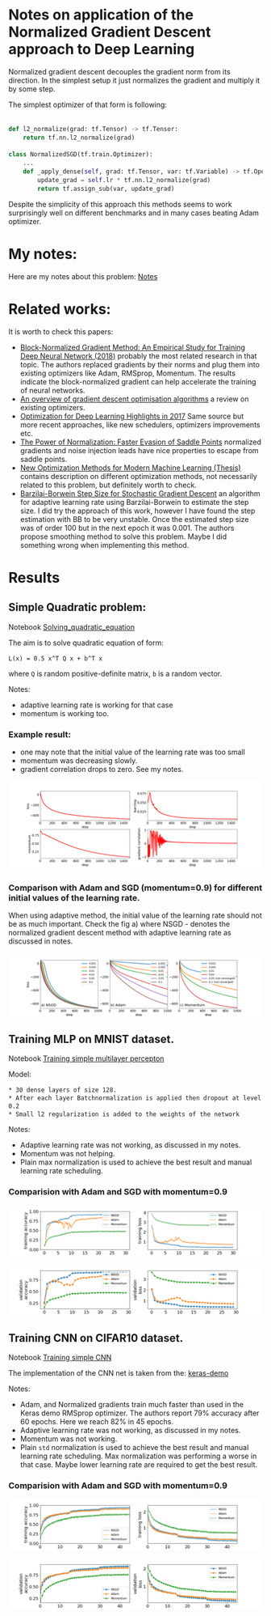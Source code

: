 # Notes on application of the Normalized Gradient Descent approach to Deep Learning

Normalized gradient descent decouples the gradient norm from its direction.
In the simplest setup it just normalizes the gradient and multiply it
by some step.

The simplest optimizer of that form is following:

```python

def l2_normalize(grad: tf.Tensor) -> tf.Tensor:
    return tf.nn.l2_normalize(grad)

class NormalizedSGD(tf.train.Optimizer):
    ...
    def _apply_dense(self, grad: tf.Tensor, var: tf.Variable) -> tf.Operation:
        update_grad = self.lr * tf.nn.l2_normalize(grad)
        return tf.assign_sub(var, update_grad)
```
Despite the simplicity of this approach this methods seems to work
surprisingly well on different benchmarks and in many cases beating
Adam optimizer.

# My notes:

Here are my notes about this problem: [Notes](notes.pdf)

# Related works:

It is worth to check this papers:

* [Block-Normalized Gradient Method: An Empirical Study for Training Deep Neural Network (2018)](https://arxiv.org/abs/1707.04822)
  probably the most related research in that topic. The authors replaced gradients by their norms and plug
  them into existing optimizers like Adam, RMSprop, Momentum. The results indicate the block-normalized gradient can help accelerate the
  training of neural networks.
* [An overview of gradient descent optimisation algorithms](http://ruder.io/optimizing-gradient-descent/) a review on
  existing optimizers.
* [Optimization for Deep Learning Highlights in 2017](http://ruder.io/deep-learning-optimization-2017/) Same source but more recent approaches,
  like new schedulers, optimizers improvements etc.
* [The Power of Normalization: Faster Evasion of Saddle Points](https://arxiv.org/abs/1611.04831)
  normalized gradients and noise injection leads have nice properties to escape from saddle points.
* [New Optimization Methods for Modern Machine Learning (Thesis)](http://www.cs.cmu.edu/~sjakkamr/papers/thesis.pdf)
  contains description on different optimization methods, not necessarily related to this problem,
  but definitely worth to check.
* [Barzilai-Borwein Step Size for Stochastic Gradient Descent](https://arxiv.org/abs/1605.04131) an algorithm for adaptive
  learning rate using Barzilai-Borwein to estimate the step size. I did try the approach of this
  work, however I have found the step estimation with BB to be very unstable. Once the
  estimated step size was of order 100 but in the next epoch it was 0.001. The authors propose
  smoothing method to solve this problem. Maybe I did something wrong when implementing this method.

# Results
## Simple Quadratic problem:

Notebook [Solving_quadratic_equation](notebooks/Solving_quadratic_equation.ipynb)

The aim is to solve quadratic equation of form:

```
L(x) = 0.5 x^T Q x + b^T x
```

where `Q` is random positive-definite matrix, `b` is a random vector.

Notes:

 * adaptive learning rate is working for that case
 * momentum is working too.

### Example result:

* one may note that the initial value of the learning rate was too small
* momentum was decreasing slowly.
* gradient correlation drops to zero. See my notes.

![img](img/adaptive_sgd.png)

### Comparison with Adam and SGD (momentum=0.9) for different initial values of the learning rate.

When using adaptive method, the initial value of the learning rate should not
be as much important. Check the fig a) where NSGD - denotes the normalized
gradient descent method with adaptive learning rate as discussed in notes.

![img](img/opt_cmp2_lr.png)

## Training MLP on MNIST dataset.

Notebook [Training simple multilayer percepton](notebooks/Keras_MLP_test.ipynb)

Model:

    * 30 dense layers of size 128.
    * After each layer Batchnormalization is applied then dropout at level 0.2
    * Small l2 regularization is added to the weights of the network

Notes:
* Adaptive learning rate was not working, as discussed in my notes.
* Momentum was not helping.
* Plain max normalization is used to achieve the best result
  and manual learning rate scheduling.

### Comparision with Adam and SGD with momentum=0.9

![img](img/mnist_mlp_training.png)

![img](img/mnist_mlp_validation.png)


## Training CNN on CIFAR10 dataset.

Notebook [Training simple CNN](notebooks/Keras_CNN_CIFAR10_test.ipynb)

The implementation of the CNN net is taken from the: [keras-demo](https://github.com/keras-team/keras/blob/master/examples/cifar10_cnn.py)


Notes:

* Adam, and Normalized gradients train much faster than used in the Keras demo RMSprop
optimizer. The authors report 79% accuracy after 60 epochs. Here we reach 82% in 45 epochs.
* Adaptive learning rate was not working, as discussed in my notes.
* Momentum was not working.
* Plain `std` normalization is used to achieve the best result
  and manual learning rate scheduling. Max normalization was performing a
  worse in that case. Maybe lower learning rate are required to
  get the best result.

### Comparision with Adam and SGD with momentum=0.9

![img](img/cifar10_cnn_training.png)

![img](img/cifar10_cnn_validation.png)
